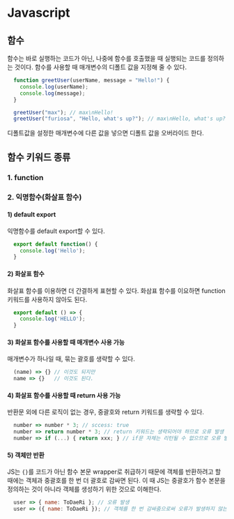 # Javascript

## 함수

함수는 바로 실행하는 코드가 아닌, 나중에 함수를 호출했을 때 실행되는 코드를 정의하는 것이다.
함수를 사용할 때 매개변수의 디폴트 값을 지정해 줄 수 있다.

``` javascript
  function greetUser(userName, message = "Hello!") {
    console.log(userName);
    console.log(message);
  }

  greetUser("max"); // max\nHello!
  greetUser("furiosa", "Hello, what's up?"); // max\nHello, what's up?
```

디폴트값을 설정한 매개변수에 다른 값을 넣으면 디폴트 값을 오버라이드 한다.

## 함수 키워드 종류

### 1. function

### 2. 익명함수(화살표 함수)

#### 1) default export

익명함수를 default export할 수 있다.

```javascript
  export default function() {
    console.log('Hello');
  }
```

#### 2) 화살표 함수

화살표 함수를 이용하면 더 간결하게 표현할 수 있다.
화삼표 함수를 이요하면 function 키워드를 사용하지 않아도 된다.

``` javascript
  export default () => {
    console.log('HELLO');
  }
```

#### 3) 화살표 함수를 사용할 때 매개변수 사용 가능

매개변수가 하나일 때, 묶는 괄호를 생략할 수 있다.

``` javascript
  (name) => {} // 이것도 되지만
  name => {}   // 이것도 된다.
```

#### 4) 화살표 함수를 사용할 때 return 사용 가능

반환문 외에 다른 로직이 없는 경우, 중괄호와 return 키워드를 생략할 수 있다.

``` javascript
  number => number * 3; // sccess: true
  number => return number * 3; // return 키워드는 생략되어야 하므로 오류 발생
  number => if (...) { return xxx; } // if문 자체는 리턴될 수 없으므로 오류 발생
```

#### 5) 객체만 반환

JS는 `{}`를 코드가 아닌 함수 본문 wrapper로 취급하기 때문에 객체를 반환하려고 할 때에는 객체과 중괄호를 한 번 더 괄호로 감싸면 된다.
이 때 JS는 중괄호가 함수 본문을 정의하는 것이 아니라 객체를 생성하기 위한 것으로 이해한다.

``` javascript
  user => { name: ToDaeRi }; // 오류 발생
  user => ({ name: ToDaeRi }); // 객체를 한 번 감싸줌으로써 오류가 발생하지 않는다.
```
